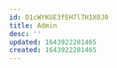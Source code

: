 ```yaml
---
id: D1cWYKUE3fEH7l7H1X0J0
title: Admin
desc: ''
updated: 1643922281465
created: 1643922281465
---
```


